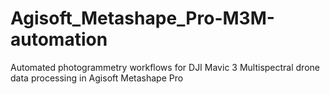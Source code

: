 # Agisoft_Metashape_Pro-M3M-automation
Automated photogrammetry workflows for DJI Mavic 3 Multispectral drone data processing in Agisoft Metashape Pro
